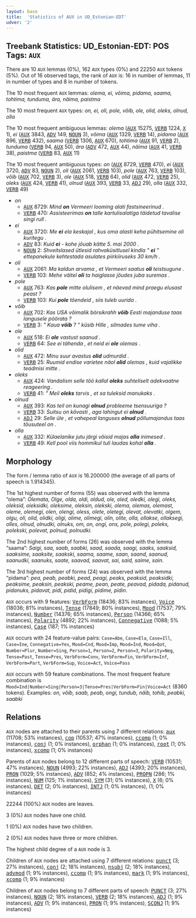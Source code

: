 ```yaml
---
layout: base
title:  'Statistics of AUX in UD_Estonian-EDT'
udver: '2'
---
```


## Treebank Statistics: UD_Estonian-EDT: POS Tags: `AUX`

There are 10 `AUX` lemmas (0%), 162 `AUX` types (0%) and 22250 `AUX` tokens (5%).
Out of 16 observed tags, the rank of `AUX` is: 16 in number of lemmas, 11 in number of types and 8 in number of tokens.

The 10 most frequent `AUX` lemmas: <em>olema, ei, võima, pidama, saama, tohtima, tunduma, ära, näima, paistma</em>

The 10 most frequent `AUX` types:  <em>on, ei, oli, pole, võib, ole, olid, oleks, olnud, olla</em>

The 10 most frequent ambiguous lemmas: <em>olema</em> (<tt><a href="et_edt-pos-AUX.html">AUX</a></tt> 15275, <tt><a href="et_edt-pos-VERB.html">VERB</a></tt> 1224, <tt><a href="et_edt-pos-X.html">X</a></tt> 1), <em>ei</em> (<tt><a href="et_edt-pos-AUX.html">AUX</a></tt> 3843, <tt><a href="et_edt-pos-ADV.html">ADV</a></tt> 149, <tt><a href="et_edt-pos-NOUN.html">NOUN</a></tt> 3), <em>võima</em> (<tt><a href="et_edt-pos-AUX.html">AUX</a></tt> 1329, <tt><a href="et_edt-pos-VERB.html">VERB</a></tt> 14), <em>pidama</em> (<tt><a href="et_edt-pos-AUX.html">AUX</a></tt> 896, <tt><a href="et_edt-pos-VERB.html">VERB</a></tt> 432), <em>saama</em> (<tt><a href="et_edt-pos-VERB.html">VERB</a></tt> 1306, <tt><a href="et_edt-pos-AUX.html">AUX</a></tt> 670), <em>tohtima</em> (<tt><a href="et_edt-pos-AUX.html">AUX</a></tt> 91, <tt><a href="et_edt-pos-VERB.html">VERB</a></tt> 2), <em>tunduma</em> (<tt><a href="et_edt-pos-VERB.html">VERB</a></tt> 94, <tt><a href="et_edt-pos-AUX.html">AUX</a></tt> 50), <em>ära</em> (<tt><a href="et_edt-pos-ADV.html">ADV</a></tt> 472, <tt><a href="et_edt-pos-AUX.html">AUX</a></tt> 44), <em>näima</em> (<tt><a href="et_edt-pos-AUX.html">AUX</a></tt> 41, <tt><a href="et_edt-pos-VERB.html">VERB</a></tt> 38), <em>paistma</em> (<tt><a href="et_edt-pos-VERB.html">VERB</a></tt> 83, <tt><a href="et_edt-pos-AUX.html">AUX</a></tt> 11)

The 10 most frequent ambiguous types:  <em>on</em> (<tt><a href="et_edt-pos-AUX.html">AUX</a></tt> 8729, <tt><a href="et_edt-pos-VERB.html">VERB</a></tt> 470), <em>ei</em> (<tt><a href="et_edt-pos-AUX.html">AUX</a></tt> 3720, <tt><a href="et_edt-pos-ADV.html">ADV</a></tt> 83, <tt><a href="et_edt-pos-NOUN.html">NOUN</a></tt> 2), <em>oli</em> (<tt><a href="et_edt-pos-AUX.html">AUX</a></tt> 2061, <tt><a href="et_edt-pos-VERB.html">VERB</a></tt> 103), <em>pole</em> (<tt><a href="et_edt-pos-AUX.html">AUX</a></tt> 763, <tt><a href="et_edt-pos-VERB.html">VERB</a></tt> 103), <em>võib</em> (<tt><a href="et_edt-pos-AUX.html">AUX</a></tt> 702, <tt><a href="et_edt-pos-VERB.html">VERB</a></tt> 3), <em>ole</em> (<tt><a href="et_edt-pos-AUX.html">AUX</a></tt> 518, <tt><a href="et_edt-pos-VERB.html">VERB</a></tt> 64), <em>olid</em> (<tt><a href="et_edt-pos-AUX.html">AUX</a></tt> 472, <tt><a href="et_edt-pos-VERB.html">VERB</a></tt> 25), <em>oleks</em> (<tt><a href="et_edt-pos-AUX.html">AUX</a></tt> 424, <tt><a href="et_edt-pos-VERB.html">VERB</a></tt> 41), <em>olnud</em> (<tt><a href="et_edt-pos-AUX.html">AUX</a></tt> 393, <tt><a href="et_edt-pos-VERB.html">VERB</a></tt> 33, <tt><a href="et_edt-pos-ADJ.html">ADJ</a></tt> 29), <em>olla</em> (<tt><a href="et_edt-pos-AUX.html">AUX</a></tt> 332, <tt><a href="et_edt-pos-VERB.html">VERB</a></tt> 49)


* <em>on</em>
  * <tt><a href="et_edt-pos-AUX.html">AUX</a></tt> 8729: <em>Mind <b>on</b> Vermeeri looming alati fastsineerinud .</em>
  * <tt><a href="et_edt-pos-VERB.html">VERB</a></tt> 470: <em>Assisteerimas <b>on</b> talle kartulisalatiga täidetud tavalise singi rull .</em>
* <em>ei</em>
  * <tt><a href="et_edt-pos-AUX.html">AUX</a></tt> 3720: <em>Me <b>ei</b> ela keskajal , kus oma alasti keha pühitsemine oli kuritegu .</em>
  * <tt><a href="et_edt-pos-ADV.html">ADV</a></tt> 83: <em>Kuid <b>ei</b> - kohe jõuab kätte 5. mai 2000 .</em>
  * <tt><a href="et_edt-pos-NOUN.html">NOUN</a></tt> 2: <em>Shveitslased ütlesid rahvaküsitlusel kindla " <b>ei</b> " ettepanekule kehtestada asulates piirkiiruseks 30 km/h .</em>
* <em>oli</em>
  * <tt><a href="et_edt-pos-AUX.html">AUX</a></tt> 2061: <em>Ma kaldun arvama , et Vermeeri saatus <b>oli</b> teistsugune .</em>
  * <tt><a href="et_edt-pos-VERB.html">VERB</a></tt> 103: <em>Mehe väitel <b>oli</b> ta haiglasse jõudes juba suremas .</em>
* <em>pole</em>
  * <tt><a href="et_edt-pos-AUX.html">AUX</a></tt> 763: <em>Kas <b>pole</b> mitte olulisem , et näevad mind praegu elusast peast ?</em>
  * <tt><a href="et_edt-pos-VERB.html">VERB</a></tt> 103: <em>Kui <b>pole</b> tõendeid , siis tuleb uurida .</em>
* <em>võib</em>
  * <tt><a href="et_edt-pos-AUX.html">AUX</a></tt> 702: <em>Kas USA võimalik börsikrahh <b>võib</b> Eesti majanduse taas langusele pöörata ?</em>
  * <tt><a href="et_edt-pos-VERB.html">VERB</a></tt> 3: <em>" Kaua <b>võib</b> ? " küsib Hille , silmades tume viha .</em>
* <em>ole</em>
  * <tt><a href="et_edt-pos-AUX.html">AUX</a></tt> 518: <em>Ei <b>ole</b> vastust saanud .</em>
  * <tt><a href="et_edt-pos-VERB.html">VERB</a></tt> 64: <em>See ei tähenda , et neid ei <b>ole</b> olemas .</em>
* <em>olid</em>
  * <tt><a href="et_edt-pos-AUX.html">AUX</a></tt> 472: <em>Minu suur avastus <b>olid</b> udmurdid .</em>
  * <tt><a href="et_edt-pos-VERB.html">VERB</a></tt> 25: <em>Ruumid endise varietee näol <b>olid</b> olemas , kuid vajalikke teadmisi mitte .</em>
* <em>oleks</em>
  * <tt><a href="et_edt-pos-AUX.html">AUX</a></tt> 424: <em>Vandalism selle töö kallal <b>oleks</b> suhteliselt adekvaatne reageering .</em>
  * <tt><a href="et_edt-pos-VERB.html">VERB</a></tt> 41: <em>" Meil <b>oleks</b> tarvis , et sa tuleksid manukaks .</em>
* <em>olnud</em>
  * <tt><a href="et_edt-pos-AUX.html">AUX</a></tt> 393: <em>Kas teil on kunagi <b>olnud</b> probleeme tsensuuriga ?</em>
  * <tt><a href="et_edt-pos-VERB.html">VERB</a></tt> 33: <em>Suitsu on kõvasti , aga lahingut ei <b>olnud</b> .</em>
  * <tt><a href="et_edt-pos-ADJ.html">ADJ</a></tt> 29: <em>Selle üle , et vahepeal languses <b>olnud</b> põllumajandus taas tõusuteel on .</em>
* <em>olla</em>
  * <tt><a href="et_edt-pos-AUX.html">AUX</a></tt> 332: <em>Külaelanike jutu järgi võisid majas <b>olla</b> inimesed .</em>
  * <tt><a href="et_edt-pos-VERB.html">VERB</a></tt> 49: <em>Kell pool viis hommikul tuli laudas kohal <b>olla</b> .</em>

## Morphology

The form / lemma ratio of `AUX` is 16.200000 (the average of all parts of speech is 1.914345).

The 1st highest number of forms (55) was observed with the lemma “olema”: <em>Olemata, Olge, olda, oldi, oldud, ole, oled, oledki, olegi, oleks, oleksid, oleksidki, oleksime, oleksin, olekski, olema, olemas, olemast, oleme, olemegi, olen, olengi, oless, olete, oletegi, olevat, olevatki, olgem, olgu, oli, olid, olidki, oligi, olime, olimegi, olin, olite, olla, ollakse, ollaksegi, olles, olnud, olnudki, olnuks, om, on, ongi, ons, pole, polegi, poleks, polekski, polevat, polnud, polnudki</em>.

The 2nd highest number of forms (26) was observed with the lemma “saama”: <em>Saigi, saa, saab, saabki, saad, saada, saagi, saaks, saaksid, saaksime, saaksite, saakski, saama, saame, saan, saand, saanud, saanudki, saanuks, saate, saavad, saavat, sai, said, saime, sain</em>.

The 3rd highest number of forms (24) was observed with the lemma “pidama”: <em>pea, peab, peabki, pead, peagi, peaks, peaksid, peaksidki, peaksime, peaksin, peakski, peame, pean, peate, peavad, pidada, pidanud, pidanuks, pidavat, pidi, pidid, pidigi, pidime, pidin</em>.

`AUX` occurs with 9 features: <tt><a href="et_edt-feat-VerbForm.html">VerbForm</a></tt> (18436; 83% instances), <tt><a href="et_edt-feat-Voice.html">Voice</a></tt> (18036; 81% instances), <tt><a href="et_edt-feat-Tense.html">Tense</a></tt> (17849; 80% instances), <tt><a href="et_edt-feat-Mood.html">Mood</a></tt> (17537; 79% instances), <tt><a href="et_edt-feat-Number.html">Number</a></tt> (14376; 65% instances), <tt><a href="et_edt-feat-Person.html">Person</a></tt> (14366; 65% instances), <tt><a href="et_edt-feat-Polarity.html">Polarity</a></tt> (4892; 22% instances), <tt><a href="et_edt-feat-Connegative.html">Connegative</a></tt> (1088; 5% instances), <tt><a href="et_edt-feat-Case.html">Case</a></tt> (187; 1% instances)

`AUX` occurs with 24 feature-value pairs: `Case=Abe`, `Case=Ela`, `Case=Ill`, `Case=Ine`, `Connegative=Yes`, `Mood=Cnd`, `Mood=Imp`, `Mood=Ind`, `Mood=Qot`, `Number=Plur`, `Number=Sing`, `Person=1`, `Person=2`, `Person=3`, `Polarity=Neg`, `Tense=Past`, `Tense=Pres`, `VerbForm=Conv`, `VerbForm=Fin`, `VerbForm=Inf`, `VerbForm=Part`, `VerbForm=Sup`, `Voice=Act`, `Voice=Pass`

`AUX` occurs with 59 feature combinations.
The most frequent feature combination is `Mood=Ind|Number=Sing|Person=3|Tense=Pres|VerbForm=Fin|Voice=Act` (8360 tokens).
Examples: <em>on, võib, saab, peab, ongi, tundub, näib, tohib, peabki, saabki</em>


## Relations

`AUX` nodes are attached to their parents using 7 different relations: <tt><a href="et_edt-dep-aux.html">aux</a></tt> (11708; 53% instances), <tt><a href="et_edt-dep-cop.html">cop</a></tt> (10537; 47% instances), <tt><a href="et_edt-dep-ccomp.html">ccomp</a></tt> (1; 0% instances), <tt><a href="et_edt-dep-conj.html">conj</a></tt> (1; 0% instances), <tt><a href="et_edt-dep-orphan.html">orphan</a></tt> (1; 0% instances), <tt><a href="et_edt-dep-root.html">root</a></tt> (1; 0% instances), <tt><a href="et_edt-dep-xcomp.html">xcomp</a></tt> (1; 0% instances)

Parents of `AUX` nodes belong to 12 different parts of speech: <tt><a href="et_edt-pos-VERB.html">VERB</a></tt> (10531; 47% instances), <tt><a href="et_edt-pos-NOUN.html">NOUN</a></tt> (4993; 22% instances), <tt><a href="et_edt-pos-ADJ.html">ADJ</a></tt> (4393; 20% instances), <tt><a href="et_edt-pos-PRON.html">PRON</a></tt> (1029; 5% instances), <tt><a href="et_edt-pos-ADV.html">ADV</a></tt> (852; 4% instances), <tt><a href="et_edt-pos-PROPN.html">PROPN</a></tt> (286; 1% instances), <tt><a href="et_edt-pos-NUM.html">NUM</a></tt> (125; 1% instances), <tt><a href="et_edt-pos-SYM.html">SYM</a></tt> (31; 0% instances), <tt><a href="et_edt-pos-X.html">X</a></tt> (6; 0% instances), <tt><a href="et_edt-pos-DET.html">DET</a></tt> (2; 0% instances), <tt><a href="et_edt-pos-INTJ.html">INTJ</a></tt> (1; 0% instances),  (1; 0% instances)

22244 (100%) `AUX` nodes are leaves.

3 (0%) `AUX` nodes have one child.

1 (0%) `AUX` nodes have two children.

2 (0%) `AUX` nodes have three or more children.

The highest child degree of a `AUX` node is 3.

Children of `AUX` nodes are attached using 7 different relations: <tt><a href="et_edt-dep-punct.html">punct</a></tt> (3; 27% instances), <tt><a href="et_edt-dep-conj.html">conj</a></tt> (2; 18% instances), <tt><a href="et_edt-dep-nsubj.html">nsubj</a></tt> (2; 18% instances), <tt><a href="et_edt-dep-advmod.html">advmod</a></tt> (1; 9% instances), <tt><a href="et_edt-dep-ccomp.html">ccomp</a></tt> (1; 9% instances), <tt><a href="et_edt-dep-mark.html">mark</a></tt> (1; 9% instances), <tt><a href="et_edt-dep-xcomp.html">xcomp</a></tt> (1; 9% instances)

Children of `AUX` nodes belong to 7 different parts of speech: <tt><a href="et_edt-pos-PUNCT.html">PUNCT</a></tt> (3; 27% instances), <tt><a href="et_edt-pos-NOUN.html">NOUN</a></tt> (2; 18% instances), <tt><a href="et_edt-pos-VERB.html">VERB</a></tt> (2; 18% instances), <tt><a href="et_edt-pos-ADJ.html">ADJ</a></tt> (1; 9% instances), <tt><a href="et_edt-pos-ADV.html">ADV</a></tt> (1; 9% instances), <tt><a href="et_edt-pos-PRON.html">PRON</a></tt> (1; 9% instances), <tt><a href="et_edt-pos-SCONJ.html">SCONJ</a></tt> (1; 9% instances)

